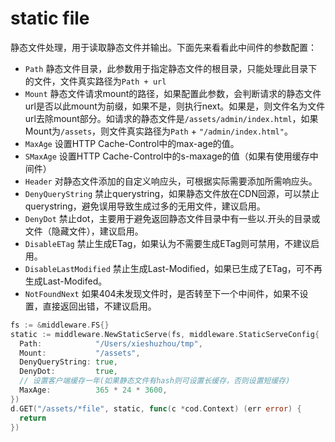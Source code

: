 # static file

静态文件处理，用于读取静态文件并输出。下面先来看看此中间件的参数配置：

- `Path` 静态文件目录，此参数用于指定静态文件的根目录，只能处理此目录下的文件，文件真实路径为`Path + url`
- `Mount` 静态文件请求mount的路径，如果配置此参数，会判断请求的静态文件url是否以此mount为前缀，如果不是，则执行next。如果是，则文件名为文件url去除mount部分。如请求的静态文件是`/assets/admin/index.html`，如果Mount为`/assets`，则文件真实路径为`Path` + `"/admin/index.html"`。
- `MaxAge` 设置HTTP Cache-Control中的max-age的值。
- `SMaxAge` 设置HTTP Cache-Control中的s-maxage的值（如果有使用缓存中间件）
- `Header` 对静态文件添加的自定义响应头，可根据实际需要添加所需响应头。
- `DenyQueryString` 禁止querystring，如果静态文件放在CDN回源，可以禁止querystring，避免误用导致生成过多的无用文件，建议启用。
- `DenyDot` 禁止dot，主要用于避免返回静态文件目录中有一些以.开头的目录或文件（隐藏文件），建议启用。
- `DisableETag` 禁止生成ETag，如果认为不需要生成ETag则可禁用，不建议启用。
- `DisableLastModified` 禁止生成Last-Modified，如果已生成了ETag，可不再生成Last-Modifed。
- `NotFoundNext` 如果404未发现文件时，是否转至下一个中间件，如果不设置，直接返回出错，不建议启用。

```go
fs := &middleware.FS{}
static := middleware.NewStaticServe(fs, middleware.StaticServeConfig{
  Path:            "/Users/xieshuzhou/tmp",
  Mount:           "/assets",
  DenyQueryString: true,
  DenyDot:         true,
  // 设置客户端缓存一年(如果静态文件有hash则可设置长缓存，否则设置短缓存)
  MaxAge:          365 * 24 * 3600,
})
d.GET("/assets/*file", static, func(c *cod.Context) (err error) {
  return
})
```